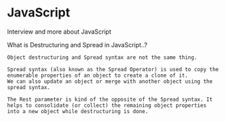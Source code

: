 # JavaScript
Interview and more about JavaScript

What is Destructuring and Spread in JavaScript..?
    
    Object destructuring and Spread syntax are not the same thing.

    Spread syntax (also known as the Spread Operator) is used to copy the enumerable properties of an object to create a clone of it.
    We can also update an object or merge with another object using the spread syntax.

    The Rest parameter is kind of the opposite of the Spread syntax. It helps to consolidate (or collect) the remaining object properties
    into a new object while destructuring is done.
    
 
